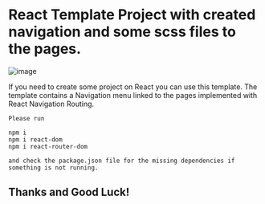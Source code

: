 # React Template Project with created navigation and some scss files to the pages.



![image](https://www.freecodecamp.org/news/content/images/size/w2000/2022/03/photo-1619410283995-43d9134e7656.jpeg)


If you need to create some project on React you can use this template.
The template contains a Navigation menu linked to the pages implemented with 
React Navigation Routing.




```
Please run

npm i 
npm i react-dom
npm i react-router-dom

and check the package.json file for the missing dependencies if something is not running.

```

## Thanks and Good Luck!